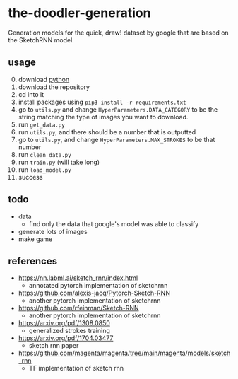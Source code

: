 # the-doodler-generation

Generation models for the quick, draw! dataset by google that are based on the SketchRNN model.

## usage

0. download [python](https://www.python.org/downloads/)
1. download the repository
2. cd into it
3. install packages using `pip3 install -r requirements.txt`
4. go to `utils.py` and change `HyperParameters.DATA_CATEGORY` to be the string matching the type of images you want to download.
5. run `get_data.py`
6. run `utils.py`, and there should be a number that is outputted
7. go to `utils.py`, and change `HyperParameters.MAX_STROKES` to be that number
8. run `clean_data.py`
9. run `train.py` (will take long)
10. run `load_model.py`
11. success

## todo

-   data
    -   find only the data that google's model was able to classify
-   generate lots of images
-   make game

## references

-   <https://nn.labml.ai/sketch_rnn/index.html>
    -   annotated pytorch implementation of sketchrnn
-   <https://github.com/alexis-jacq/Pytorch-Sketch-RNN>
    -   another pytorch implementation of sketchrnn
-   <https://github.com/rfeinman/Sketch-RNN>
    -   another pytorch implementation of sketchrnn
-   <https://arxiv.org/pdf/1308.0850>
    -   generalized strokes training
-   <https://arxiv.org/pdf/1704.03477>
    -   sketch rnn paper
-   <https://github.com/magenta/magenta/tree/main/magenta/models/sketch_rnn>
    -   TF implementation of sketch rnn

